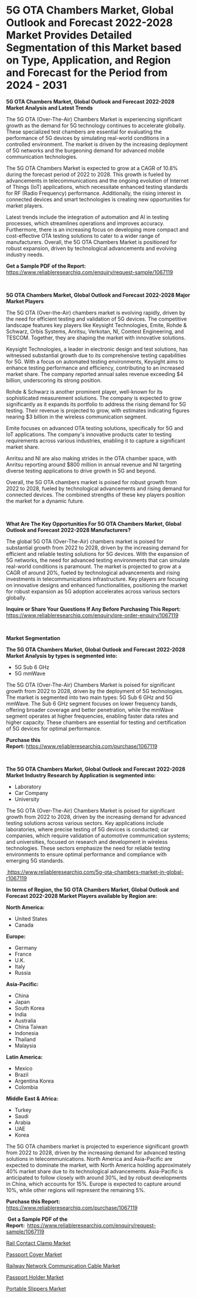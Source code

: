 <p><h1>5G OTA Chambers Market, Global Outlook and Forecast 2022-2028 Market Provides Detailed Segmentation of this Market based on Type, Application, and Region and Forecast for the Period from 2024 - 2031</h1></p><p><strong>5G OTA Chambers Market, Global Outlook and Forecast 2022-2028 Market Analysis and Latest Trends</strong></p>
<p><p>The 5G OTA (Over-The-Air) Chambers Market is experiencing significant growth as the demand for 5G technology continues to accelerate globally. These specialized test chambers are essential for evaluating the performance of 5G devices by simulating real-world conditions in a controlled environment. The market is driven by the increasing deployment of 5G networks and the burgeoning demand for advanced mobile communication technologies.</p><p>The 5G OTA Chambers Market is expected to grow at a CAGR of 10.8% during the forecast period of 2022 to 2028. This growth is fueled by advancements in telecommunications and the ongoing evolution of Internet of Things (IoT) applications, which necessitate enhanced testing standards for RF (Radio Frequency) performance. Additionally, the rising interest in connected devices and smart technologies is creating new opportunities for market players.</p><p>Latest trends include the integration of automation and AI in testing processes, which streamlines operations and improves accuracy. Furthermore, there is an increasing focus on developing more compact and cost-effective OTA testing solutions to cater to a wider range of manufacturers. Overall, the 5G OTA Chambers Market is positioned for robust expansion, driven by technological advancements and evolving industry needs.</p></p>
<p><strong>Get a Sample PDF of the Report:&nbsp;</strong> <a href="https://www.reliableresearchiq.com/enquiry/request-sample/1067119?utm_campaign=1847&utm_medium=2&utm_source=Github&utm_content=ia&utm_term=04122024&utm_id=5g-ota-chambers-market-global-outlook-and-forecast-2022-2028">https://www.reliableresearchiq.com/enquiry/request-sample/1067119</a></p>
<p>&nbsp;</p>
<p><strong>5G OTA Chambers Market, Global Outlook and Forecast 2022-2028 Major Market Players</strong></p>
<p><p>The 5G OTA (Over-the-Air) chambers market is evolving rapidly, driven by the need for efficient testing and validation of 5G devices. The competitive landscape features key players like Keysight Technologies, Emite, Rohde & Schwarz, Orbis Systems, Anritsu, Verkotan, NI, Comtest Engineering, and TESCOM. Together, they are shaping the market with innovative solutions.</p><p>Keysight Technologies, a leader in electronic design and test solutions, has witnessed substantial growth due to its comprehensive testing capabilities for 5G. With a focus on automated testing environments, Keysight aims to enhance testing performance and efficiency, contributing to an increased market share. The company reported annual sales revenue exceeding $4 billion, underscoring its strong position.</p><p>Rohde & Schwarz is another prominent player, well-known for its sophisticated measurement solutions. The company is expected to grow significantly as it expands its portfolio to address the rising demand for 5G testing. Their revenue is projected to grow, with estimates indicating figures nearing $3 billion in the wireless communication segment.</p><p>Emite focuses on advanced OTA testing solutions, specifically for 5G and IoT applications. The company's innovative products cater to testing requirements across various industries, enabling it to capture a significant market share.</p><p>Anritsu and NI are also making strides in the OTA chamber space, with Anritsu reporting around $800 million in annual revenue and NI targeting diverse testing applications to drive growth in 5G and beyond.</p><p>Overall, the 5G OTA chambers market is poised for robust growth from 2022 to 2028, fueled by technological advancements and rising demand for connected devices. The combined strengths of these key players position the market for a dynamic future.</p></p>
<p>&nbsp;</p>
<p><strong>What Are The Key Opportunities For 5G OTA Chambers Market, Global Outlook and Forecast 2022-2028 Manufacturers?</strong></p>
<p><p>The global 5G OTA (Over-The-Air) chambers market is poised for substantial growth from 2022 to 2028, driven by the increasing demand for efficient and reliable testing solutions for 5G devices. With the expansion of 5G networks, the need for advanced testing environments that can simulate real-world conditions is paramount. The market is projected to grow at a CAGR of around 20%, fueled by technological advancements and rising investments in telecommunications infrastructure. Key players are focusing on innovative designs and enhanced functionalities, positioning the market for robust expansion as 5G adoption accelerates across various sectors globally.</p></p>
<p><strong>Inquire or Share Your Questions If Any Before Purchasing This Report:</strong> <a href="https://www.reliableresearchiq.com/enquiry/pre-order-enquiry/1067119?utm_campaign=1847&utm_medium=2&utm_source=Github&utm_content=ia&utm_term=04122024&utm_id=5g-ota-chambers-market-global-outlook-and-forecast-2022-2028">https://www.reliableresearchiq.com/enquiry/pre-order-enquiry/1067119</a></p>
<p>&nbsp;</p>
<p><strong>Market Segmentation</strong></p>
<p><strong>The 5G OTA Chambers Market, Global Outlook and Forecast 2022-2028 Market Analysis by types is segmented into:</strong></p>
<p><ul><li>5G Sub 6 GHz</li><li>5G mmWave</li></ul></p>
<p><p>The 5G OTA (Over-The-Air) Chambers Market is poised for significant growth from 2022 to 2028, driven by the deployment of 5G technologies. The market is segmented into two main types: 5G Sub 6 GHz and 5G mmWave. The Sub 6 GHz segment focuses on lower frequency bands, offering broader coverage and better penetration, while the mmWave segment operates at higher frequencies, enabling faster data rates and higher capacity. These chambers are essential for testing and certification of 5G devices for optimal performance.</p></p>
<p><strong>Purchase this Report:&nbsp;</strong><a href="https://www.reliableresearchiq.com/purchase/1067119?utm_campaign=1847&utm_medium=2&utm_source=Github&utm_content=ia&utm_term=04122024&utm_id=5g-ota-chambers-market-global-outlook-and-forecast-2022-2028">https://www.reliableresearchiq.com/purchase/1067119</a></p>
<p>&nbsp;</p>
<p><strong>The 5G OTA Chambers Market, Global Outlook and Forecast 2022-2028 Market Industry Research by Application is segmented into:</strong></p>
<p><ul><li>Laboratory</li><li>Car Company</li><li>University</li></ul></p>
<p><p>The 5G OTA (Over-The-Air) Chambers Market is poised for significant growth from 2022 to 2028, driven by the increasing demand for advanced testing solutions across various sectors. Key applications include laboratories, where precise testing of 5G devices is conducted; car companies, which require validation of automotive communication systems; and universities, focused on research and development in wireless technologies. These sectors emphasize the need for reliable testing environments to ensure optimal performance and compliance with emerging 5G standards.</p></p>
<p><a href="https://www.reliableresearchiq.com/5g-ota-chambers-market-in-global-r1067119?utm_campaign=1847&utm_medium=2&utm_source=Github&utm_content=ia&utm_term=04122024&utm_id=5g-ota-chambers-market-global-outlook-and-forecast-2022-2028">&nbsp;https://www.reliableresearchiq.com/5g-ota-chambers-market-in-global-r1067119</a></p>
<p><strong>In terms of Region, the 5G OTA Chambers Market, Global Outlook and Forecast 2022-2028 Market Players available by Region are:</strong></p>
<p>
    <p> <strong> North America: </strong>
        <ul>
            <li>United States</li>
            <li>Canada</li>
        </ul>
        </p> 
    <p> <strong> Europe: </strong>
        <ul>
            <li>Germany</li>
            <li>France</li>
            <li>U.K.</li>
            <li>Italy</li>
            <li>Russia</li>
        </ul>
        </p> 
    <p> <strong> Asia-Pacific: </strong>
        <ul>
            <li>China</li>
            <li>Japan</li>
            <li>South Korea</li>
            <li>India</li>
            <li>Australia</li>
            <li>China Taiwan</li>
            <li>Indonesia</li>
            <li>Thailand</li>
            <li>Malaysia</li>
        </ul>
        </p> 
    <p> <strong> Latin America: </strong>
        <ul>
            <li>Mexico</li>
            <li>Brazil</li>
            <li>Argentina Korea</li>
            <li>Colombia</li>
        </ul>
        </p> 
    <p> <strong> Middle East & Africa: </strong>
        <ul>
            <li>Turkey</li>
            <li>Saudi</li>
            <li>Arabia</li>
            <li>UAE</li>
            <li>Korea</li>
        </ul>
    </p>
    </p>
<p><p>The 5G OTA chambers market is projected to experience significant growth from 2022 to 2028, driven by the increasing demand for advanced testing solutions in telecommunications. North America and Asia-Pacific are expected to dominate the market, with North America holding approximately 40% market share due to its technological advancements. Asia-Pacific is anticipated to follow closely with around 30%, led by robust developments in China, which accounts for 15%. Europe is expected to capture around 10%, while other regions will represent the remaining 5%.</p></p>
<p><strong>Purchase this Report: </strong><a href="https://www.reliableresearchiq.com/purchase/1067119?utm_campaign=1847&utm_medium=2&utm_source=Github&utm_content=ia&utm_term=04122024&utm_id=5g-ota-chambers-market-global-outlook-and-forecast-2022-2028">https://www.reliableresearchiq.com/purchase/1067119</a></p>
<p>&nbsp;<strong>Get a Sample PDF of the Report:&nbsp;&nbsp;</strong><a href="https://www.reliableresearchiq.com/enquiry/request-sample/1067119?utm_campaign=1847&utm_medium=2&utm_source=Github&utm_content=ia&utm_term=04122024&utm_id=5g-ota-chambers-market-global-outlook-and-forecast-2022-2028">https://www.reliableresearchiq.com/enquiry/request-sample/1067119</a></p>
<p><strong></strong></p>
<p><p><a href="https://issuu.com/reportprime-2/docs/rail-contact-clamp-market-size-2030.pptx?utm_campaign=1847&utm_medium=2&utm_source=Github&utm_content=ia&utm_term=04122024&utm_id=5g-ota-chambers-market-global-outlook-and-forecast-2022-2028">Rail Contact Clamp Market</a></p><p><a href="https://www.linkedin.com/pulse/global-passport-cover-market-trends-insights-growth-opportunities-gzjac?utm_campaign=1847&utm_medium=2&utm_source=Github&utm_content=ia&utm_term=04122024&utm_id=5g-ota-chambers-market-global-outlook-and-forecast-2022-2028">Passport Cover Market</a></p><p><a href="https://issuu.com/reportprime-2/docs/railway-network-communication-cable-market-size-20?utm_campaign=1847&utm_medium=2&utm_source=Github&utm_content=ia&utm_term=04122024&utm_id=5g-ota-chambers-market-global-outlook-and-forecast-2022-2028">Railway Network Communication Cable Market</a></p><p><a href="https://www.linkedin.com/pulse/passport-holder-market-segmentation-geographical-regions-forcast-ot75c?utm_campaign=1847&utm_medium=2&utm_source=Github&utm_content=ia&utm_term=04122024&utm_id=5g-ota-chambers-market-global-outlook-and-forecast-2022-2028">Passport Holder Market</a></p><p><a href="https://www.linkedin.com/pulse/portable-slippers-market-revolution-2024-2031-trends-shaping-0rbec?utm_campaign=1847&utm_medium=2&utm_source=Github&utm_content=ia&utm_term=04122024&utm_id=5g-ota-chambers-market-global-outlook-and-forecast-2022-2028">Portable Slippers Market</a></p></p>